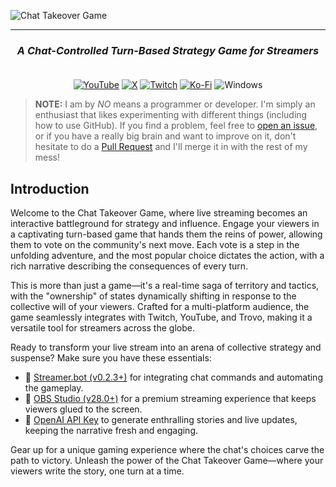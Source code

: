 ![Chat Takeover Game](https://fontmeme.com/permalink/240415/b1c2ac039ce8603ec055a5d3b5d5e042.png)

---

<div align="center"> 
  
 ### *A Chat-Controlled Turn-Based Strategy Game for Streamers*</br></br>
 
  [![YouTube](https://img.shields.io/badge/YouTube-%23FF0000.svg?style=for-the-badge&logo=YouTube&logoColor=white)](https://www.youtube.com/channel/UC-OzuJhl8Oriw6gfyPxEhLA?sub_confirmation=1)     [![X](https://img.shields.io/badge/X-%23000000.svg?style=for-the-badge&logo=X&logoColor=white)](https://twitter.com/MustachedMan1ac)     [![Twitch](https://img.shields.io/badge/Twitch-%239146FF.svg?style=for-the-badge&logo=Twitch&logoColor=white)](https://www.twitch.tv/Mustached_Maniac)     [![Ko-Fi](https://img.shields.io/badge/Ko--fi-F16061?style=for-the-badge&logo=ko-fi&logoColor=white)](https://ko-fi.com/mustached_maniac)     ![Windows](https://img.shields.io/badge/Windows-0078D6?style=for-the-badge&logo=windows&logoColor=white)     
  
</div>

>**NOTE:** I am by *NO* means a programmer or developer. I'm simply an enthusiast that likes experimenting with different things (including how to use GitHub). If you find a problem, feel free to [open an issue](https://github.com/MustachedManiac/chat-takeover-game/issues), or if you have a really big brain and want to improve on it, don't hesitate to do a [Pull Request](https://github.com/MustachedManiac/chat-takeover-game/pulls) and I'll merge it in with the rest of my mess!

## Introduction

Welcome to the Chat Takeover Game, where live streaming becomes an interactive battleground for strategy and influence. Engage your viewers in a captivating turn-based game that hands them the reins of power, allowing them to vote on the community's next move. Each vote is a step in the unfolding adventure, and the most popular choice dictates the action, with a rich narrative describing the consequences of every turn.

This is more than just a game—it's a real-time saga of territory and tactics, with the "ownership" of states dynamically shifting in response to the collective will of your viewers. Crafted for a multi-platform audience, the game seamlessly integrates with Twitch, YouTube, and Trovo, making it a versatile tool for streamers across the globe.

Ready to transform your live stream into an arena of collective strategy and suspense? Make sure you have these essentials:

 * 🤖 [Streamer.bot (v0.2.3+)](https://streamer.bot/downloads) for integrating chat commands and automating the gameplay.</br>
 * 🎥 [OBS Studio (v28.0+)](https://obsproject.com/download) for a premium streaming experience that keeps viewers glued to the screen.</br>
 * 🧠 [OpenAI API Key](https://platform.openai.com/api-keys) to generate enthralling stories and live updates, keeping the narrative fresh and engaging.</br>

Gear up for a unique gaming experience where the chat's choices carve the path to victory. Unleash the power of the Chat Takeover Game—where your viewers write the story, one turn at a time.


